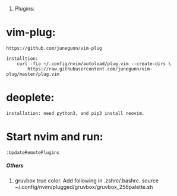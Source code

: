 

1. Plugins:
# vim-plug:
    https://github.com/junegunn/vim-plug

    installtion:
        curl -fLo ~/.config/nvim/autoload/plug.vim --create-dirs \
            https://raw.githubusercontent.com/junegunn/vim-plug/master/plug.vim



# deoplete:
    installation: need python3, and pip3 install neovim.


# Start nvim and run:
    :UpdateRemotePlugins



##### Others
1. gruvbox true color. Add following in .zshrc/.bashrc.
    source ~/.config/nvim/plugged/gruvbox/gruvbox_256palette.sh

